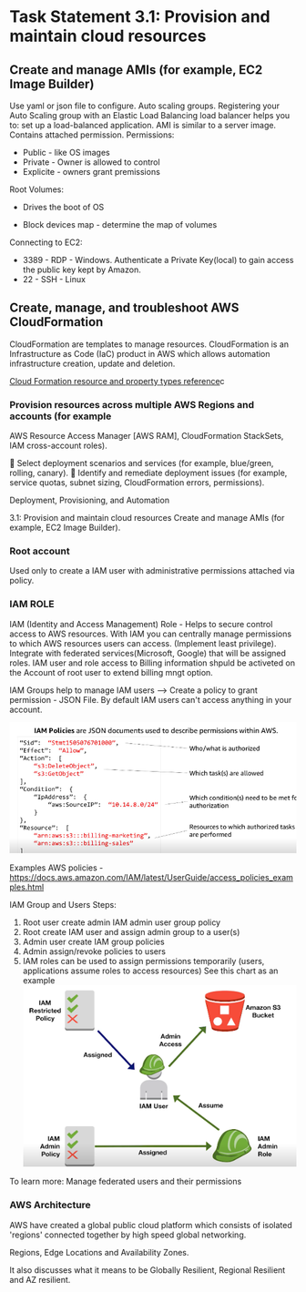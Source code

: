# Task Statement 3.1: Provision and maintain cloud resources

## Create and manage AMIs (for example, EC2 Image Builder)

Use yaml or json file to configure.
Auto scaling groups.
Registering your Auto Scaling group with an Elastic Load Balancing load balancer helps you to: 
set up a load-balanced application.
AMI is similar to a server image. Contains attached permission.
Permissions:

- Public - like OS images
- Private - Owner is allowed to control
- Explicite - owners grant premissions

Root Volumes:

- Drives the boot of OS

- Block devices map - determine the map of volumes

Connecting to EC2:

- 3389 - RDP - Windows. Authenticate a Private Key(local) to gain access the public key kept by Amazon. 
- 22 - SSH - Linux

## Create, manage, and troubleshoot AWS CloudFormation

CloudFormation are templates to manage resources.
CloudFormation is an Infrastructure as Code (IaC) product in AWS which allows automation infrastructure creation, update and deletion.

[Cloud Formation resource and property types reference](https://docs.aws.amazon.com/AWSCloudFormation/latest/UserGuide/aws-template-resource-type-ref.html)c

### Provision resources across multiple AWS Regions and accounts (for example

AWS Resource Access Manager [AWS RAM], CloudFormation StackSets, IAM
cross-account roles).

 Select deployment scenarios and services (for example, blue/green, rolling,
canary).
 Identify and remediate deployment issues (for example, service quotas, subnet
sizing, CloudFormation errors, permissions).

Deployment, Provisioning, and Automation

3.1: Provision and maintain cloud resources
Create and manage AMIs (for example, EC2 Image Builder).

### Root account

Used only to create a IAM user with administrative permissions attached via policy.

### IAM ROLE

IAM (Identity and Access Management) Role - Helps to secure control access to AWS resources. With IAM you can centrally manage permissions to which AWS resources users can access. (Implement least privilege).  
Integrate with federated services(Microsoft, Google) that will be assigned roles.
IAM user and role access to Billing information shpuld be activeted on the Account of root user to extend billing mngt option.

IAM Groups help to manage IAM users --> Create a policy to grant permission - JSON File. By default IAM users can't access anything in your account. 

![Json Policy Properties](../images/Json_Policy_Properties.png)

Examples AWS policies - https://docs.aws.amazon.com/IAM/latest/UserGuide/access_policies_examples.html

IAM Group and Users Steps:

1. Root user create admin IAM admin user group policy
2. Root create IAM user and assign admin group to a user(s)
3. Admin user create IAM group policies
4. Admin assign/revoke policies to users
5. IAM roles can be used to assign permissions temporarily (users, applications assume roles to access resources)
See this chart as an example
    ![Admin Hat](../images/Admin_hat.png)

To learn more:
Manage federated users and their permissions

### AWS Architecture

AWS have created a global public cloud platform which consists of isolated 'regions' connected together by high speed global networking.

Regions, Edge Locations and Availability Zones.

It also discusses what it means to be Globally Resilient, Regional Resilient and AZ resilient.

